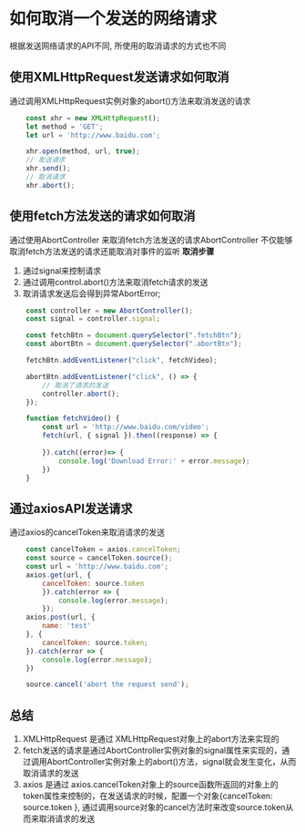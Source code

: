 # 如何取消一个发送的网络请求

根据发送网络请求的API不同, 所使用的取消请求的方式也不同

## 使用XMLHttpRequest发送请求如何取消
通过调用XMLHttpRequest实例对象的abort()方法来取消发送的请求
```javaScript
    const xhr = new XMLHttpRequest();
    let method = 'GET';
    let url = 'http://www.baidu.com';

    xhr.open(method, url, true);
    // 发送请求
    xhr.send();
    // 取消请求
    xhr.abort();
```

## 使用fetch方法发送的请求如何取消
通过使用AbortController 来取消fetch方法发送的请求AbortController 不仅能够取消fetch方法发送的请求还能取消对事件的监听
**取消步骤**
 1. 通过signal来控制请求
 2. 通过调用control.abort()方法来取消fetch请求的发送
 3. 取消请求发送后会得到异常AbortError;

```javaScript
    const controller = new AbortController();
    const signal = controller.signal;

    const fetchBtn = document.querySelector(".fetchBtn");
    const abortBtn = document.querySelector(".abortBtn");

    fetchBtn.addEventListener("click", fetchVideo);

    abortBtn.addEventListener("click", () => {
        // 取消了请求的发送
        controller.abort();
    });

    function fetchVideo() {
        const url = 'http://www.baidu.com/video';
        fetch(url, { signal }).then((response) => {
            
        }).catch((error)=> {
            console.log('Download Error:' + error.message);
        })
    }
```

## 通过axiosAPI发送请求
通过axios的cancelToken来取消请求的发送
```javaScript
    const cancelToken = axios.cancelToken;
    const source = cancelToken.source();
    const url = 'http://www.baidu.com';
    axios.get(url, { 
        cancelToken: source.token 
        }).catch(error => {
            console.log(error.message);
        });
    axios.post(url, {
        name: 'test'
    }, {
        cancelToken: source.token;
    }).catch(error => {
        console.log(error.message);
    })

    source.cancel('abort the request send');
```

## 总结
1. XMLHttpRequest 是通过 XMLHttpRequest对象上的abort方法来实现的
2. fetch发送的请求是通过AbortController实例对象的signal属性来实现的，通过调用AbortController实例对象上的abort()方法，signal就会发生变化，从而取消请求的发送
3. axios 是通过 axios.cancelToken对象上的source函数所返回的对象上的token属性来控制的，在发送请求的时候，配置一个对象{cancelToken: source.token }, 通过调用source对象的cancel方法时来改变source.token从而来取消请求的发送